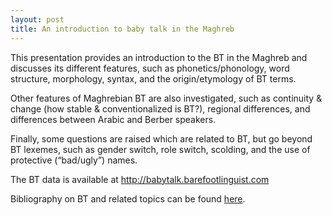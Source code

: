 ```yaml
---
layout: post
title: An introduction to baby talk in the Maghreb
---
```


<p><script async class="speakerdeck-embed" data-id="b93e42f46e314bdcb261aa8d73eed027" data-ratio="1.33333333333333" src="//speakerdeck.com/assets/embed.js"></script></p>

This presentation provides an introduction to the BT in the Maghreb and discusses its different features, such as phonetics/phonology, word structure, morphology, syntax, and the origin/etymology of BT terms.

Other features of Maghrebian BT are also investigated, such as continuity & change (how stable & conventionalized is BT?), regional differences, and differences between Arabic and Berber speakers.

Finally, some questions are raised which are related to BT, but go beyond BT lexemes, such as gender switch, role switch, scolding, and the use of protective (“bad/ugly”) names.

The BT data is available at <a href="http://babytalk.barefootlinguist.com" target="_blank">http://babytalk.barefootlinguist.com</a>

Bibliography on BT and related topics can be found <a href="https://dl.dropboxusercontent.com/u/40270666/BT_Bibliography.docx" target="_blank">here</a>.
